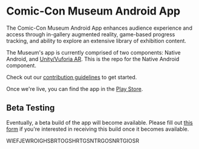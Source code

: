 # Comic-Con Museum Android App

The Comic-Con Museum Android App enhances audience experience and access through in-gallery augmented reality, game-based progress tracking, and ability to explore an extensive library of exhibition content.

The Museum's app is currently comprised of two components:
Native Android, and [Unity/Vuforia AR](TODO). This is the repo for the Native Android component.

Check out our [contribution guidelines](TODO) to get started.

Once we're live, you can find the app in the [Play Store](https://play.google.com/store).

## Beta Testing

Eventually, a beta build of the app will become available. Please fill out 
[this form](https://docs.google.com/forms/d/e/1FAIpQLSc_-53bZPUKs7Qp0akAlvxjKrqoeD_STJYh9MRrwnfttaSc-g/viewform?usp=sf_link) 
if you're interested in receiving this build once it becomes available.

WIEFJEWROIGHSBRTOGSHRTGSNTRGOSNRTGIOSR
